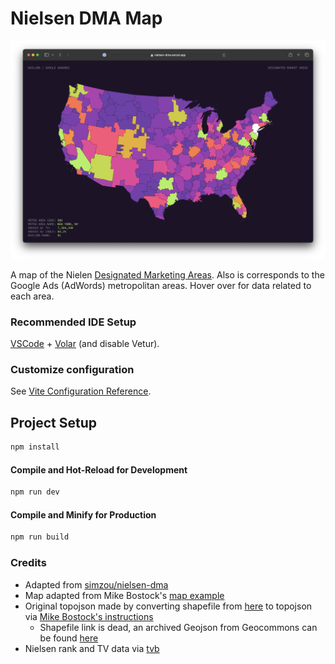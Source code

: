 # Nielsen DMA Map

<img src="./public/assets/screenshot.png" />

A map of the Nielen [Designated Marketing Areas](http://en.wikipedia.org/wiki/Media_market). Also is corresponds to the Google Ads (AdWords) metropolitan areas. Hover over for data related to each area. 

### Recommended IDE Setup

[VSCode](https://code.visualstudio.com/) + [Volar](https://marketplace.visualstudio.com/items?itemName=Vue.volar) (and disable Vetur).

### Customize configuration

See [Vite Configuration Reference](https://vitejs.dev/config/).

## Project Setup

```sh
npm install
```

#### Compile and Hot-Reload for Development

```sh
npm run dev
```

#### Compile and Minify for Production

```sh
npm run build
```

### Credits

* Adapted from [simzou/nielsen-dma](https://github.com/simzou/nielsen-dma/)
* Map adapted from Mike Bostock's [map example](http://bl.ocks.org/mbostock/2206590)
* Original topojson made by converting shapefile from [here](http://geocommons.com/overlays/306767) to topojson via [Mike Bostock's instructions](http://bost.ocks.org/mike/map/)
     * Shapefile link is dead, an archived Geojson from Geocommons can be found [here](https://raw.githubusercontent.com/geoiq/gc_data/master/datasets/998.geojson)
* Nielsen rank and TV data via [tvb](http://www.tvb.org/media/file/TVB_Market_Profiles_Nielsen_Household_DMA_Ranks2.pdf)